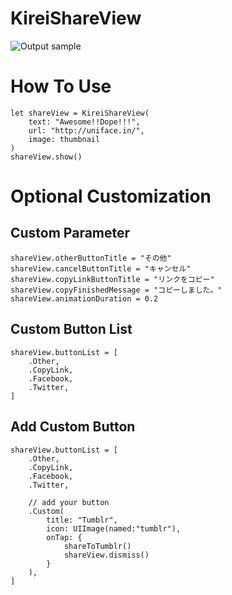 

# KireiShareView


![Output sample](https://github.com/entotsu/KireiShare/blob/master/demo.gif?raw=true)


# How To Use
```
let shareView = KireiShareView(
    text: "Awesome!!Dope!!!",
    url: "http://uniface.in/",
    image: thumbnail
)
shareView.show()
```

# Optional Customization

## Custom Parameter
```
shareView.otherButtonTitle = "その他"
shareView.cancelButtonTitle = "キャンセル"
shareView.copyLinkButtonTitle = "リンクをコピー"
shareView.copyFinishedMessage = "コピーしました。"
shareView.animationDuration = 0.2
```

## Custom Button List
```
shareView.buttonList = [
    .Other,
    .CopyLink,
    .Facebook,
    .Twitter,
]
```

## Add Custom Button
```
shareView.buttonList = [
    .Other,
    .CopyLink,
    .Facebook,
    .Twitter,

    // add your button
    .Custom(
        title: "Tumblr",
        icon: UIImage(named:"tumblr"),
        onTap: {
            shareToTumblr()
            shareView.dismiss()
        }
    ),
]
```
